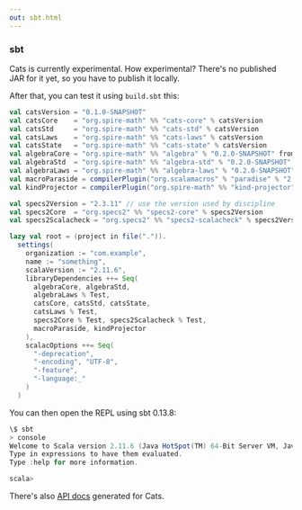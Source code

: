 ```yaml
---
out: sbt.html
---
```


  [catsdocs]: http://non.github.io/cats/api/

### sbt

Cats is currently experimental. How experimental?
There's no published JAR for it yet, so you have to publish it locally.

After that, you can test it using `build.sbt` this:

```scala
val catsVersion = "0.1.0-SNAPSHOT"
val catsCore    = "org.spire-math" %% "cats-core" % catsVersion
val catsStd     = "org.spire-math" %% "cats-std" % catsVersion
val catsLaws    = "org.spire-math" %% "cats-laws" % catsVersion
val catsState   = "org.spire-math" %% "cats-state" % catsVersion
val algebraCore = "org.spire-math" %% "algebra" % "0.2.0-SNAPSHOT" from "http://plastic-idolatry.com/jars/algebra_2.11-0.2.0-SNAPSHOT.jar"
val algebraStd  = "org.spire-math" %% "algebra-std" % "0.2.0-SNAPSHOT" from "http://plastic-idolatry.com/jars/algebra-std_2.11-0.2.0-SNAPSHOT.jar"
val algebraLaws = "org.spire-math" %% "algebra-laws" % "0.2.0-SNAPSHOT" from "http://plastic-idolatry.com/jars/algebra-laws_2.11-0.2.0-SNAPSHOT.jar"
val macroParaside = compilerPlugin("org.scalamacros" % "paradise" % "2.1.0-M5" cross CrossVersion.full)
val kindProjector = compilerPlugin("org.spire-math" %% "kind-projector" % "0.5.2")

val specs2Version = "2.3.11" // use the version used by discipline
val specs2Core  = "org.specs2" %% "specs2-core" % specs2Version
val specs2Scalacheck = "org.specs2" %% "specs2-scalacheck" % specs2Version

lazy val root = (project in file(".")).
  settings(
    organization := "com.example",
    name := "something",
    scalaVersion := "2.11.6",
    libraryDependencies ++= Seq(
      algebraCore, algebraStd,
      algebraLaws % Test,
      catsCore, catsStd, catsState,
      catsLaws % Test, 
      specs2Core % Test, specs2Scalacheck % Test,
      macroParaside, kindProjector
    ),
    scalacOptions ++= Seq(
      "-deprecation",
      "-encoding", "UTF-8",
      "-feature",
      "-language:_"
    )
  )
```

You can then open the REPL using sbt 0.13.8:

```scala
\$ sbt
> console
Welcome to Scala version 2.11.6 (Java HotSpot(TM) 64-Bit Server VM, Java 1.7.0_79).
Type in expressions to have them evaluated.
Type :help for more information.

scala>
```

There's also [API docs][catsdocs] generated for Cats.
